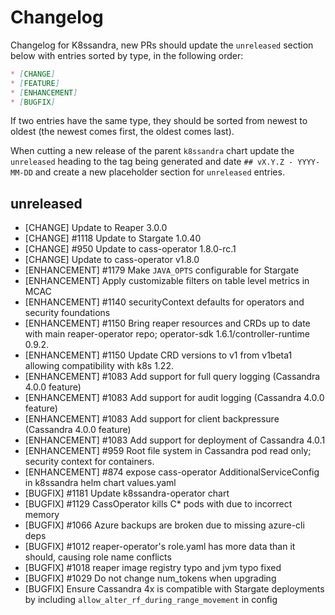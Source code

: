 # Changelog

Changelog for K8ssandra, new PRs should update the `unreleased` section below with entries sorted by type, in the 
following order:

```markdown
* [CHANGE]
* [FEATURE]
* [ENHANCEMENT]
* [BUGFIX]
```

If two entries have the same type, they should be sorted from newest to oldest (the newest comes first, the oldest comes 
last).

When cutting a new release of the parent `k8ssandra` chart update the `unreleased` heading to the tag being generated 
and date `## vX.Y.Z - YYYY-MM-DD` and create a new placeholder section for  `unreleased` entries.

## unreleased
* [CHANGE] Update to Reaper 3.0.0
* [CHANGE] #1118 Update to Stargate 1.0.40
* [CHANGE] #950 Update to cass-operator 1.8.0-rc.1
* [CHANGE] Update to cass-operator v1.8.0
* [ENHANCEMENT] #1179 Make `JAVA_OPTS` configurable for Stargate
* [ENHANCEMENT] Apply customizable filters on table level metrics in MCAC
* [ENHANCEMENT] #1140 securityContext defaults for operators and security foundations 
* [ENHANCEMENT] #1150 Bring reaper resources and CRDs up to date with main reaper-operator repo; operator-sdk 1.6.1/controller-runtime 0.9.2.
* [ENHANCEMENT] #1150 Update CRD versions to v1 from v1beta1 allowing compatibility with k8s 1.22.
* [ENHANCEMENT] #1083 Add support for full query logging (Cassandra 4.0.0 feature)
* [ENHANCEMENT] #1083 Add support for audit logging (Cassandra 4.0.0 feature)
* [ENHANCEMENT] #1083 Add support for client backpressure (Cassandra 4.0.0 feature)
* [ENHANCEMENT] #1083 Add support for deployment of Cassandra 4.0.1
* [ENHANCEMENT] #959 Root file system in Cassandra pod read only; security context for containers.
* [ENHANCEMENT] #874 expose cass-operator AdditionalServiceConfig in k8ssandra helm chart values.yaml
* [BUGFIX] #1181 Update k8ssandra-operator chart
* [BUGFIX] #1129 CassOperator kills C* pods with due to incorrect memory
* [BUGFIX] #1066 Azure backups are broken due to missing azure-cli deps
* [BUGFIX] #1012 reaper-operator's role.yaml has more data than it should, causing role name conflicts
* [BUGFIX] #1018 reaper image registry typo and jvm typo fixed
* [BUGFIX] #1029 Do not change num_tokens when upgrading
* [BUGFIX] Ensure Cassandra 4x is compatible with Stargate deployments by including `allow_alter_rf_during_range_movement` in config
